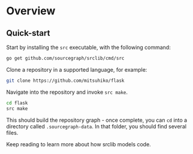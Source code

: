 # Overview
## Quick-start
Start by installing the `src` executable, with the following command:

```bash
go get github.com/sourcegraph/srclib/cmd/src
```

Clone a repository in a supported language, for example:
```bash
git clone https://github.com/mitsuhiko/flask
```

Navigate into the repository and invoke `src make`.
```bash
cd flask
src make
```

This should build the repository graph - once complete, you can `cd` into a directory
called `.sourcegraph-data`. In that folder, you should find several files.

Keep reading to learn more about how srclib models code.
